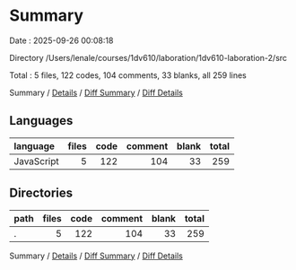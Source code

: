 # Summary

Date : 2025-09-26 00:08:18

Directory /Users/lenale/courses/1dv610/laboration/1dv610-laboration-2/src

Total : 5 files,  122 codes, 104 comments, 33 blanks, all 259 lines

Summary / [Details](details.md) / [Diff Summary](diff.md) / [Diff Details](diff-details.md)

## Languages
| language | files | code | comment | blank | total |
| :--- | ---: | ---: | ---: | ---: | ---: |
| JavaScript | 5 | 122 | 104 | 33 | 259 |

## Directories
| path | files | code | comment | blank | total |
| :--- | ---: | ---: | ---: | ---: | ---: |
| . | 5 | 122 | 104 | 33 | 259 |

Summary / [Details](details.md) / [Diff Summary](diff.md) / [Diff Details](diff-details.md)